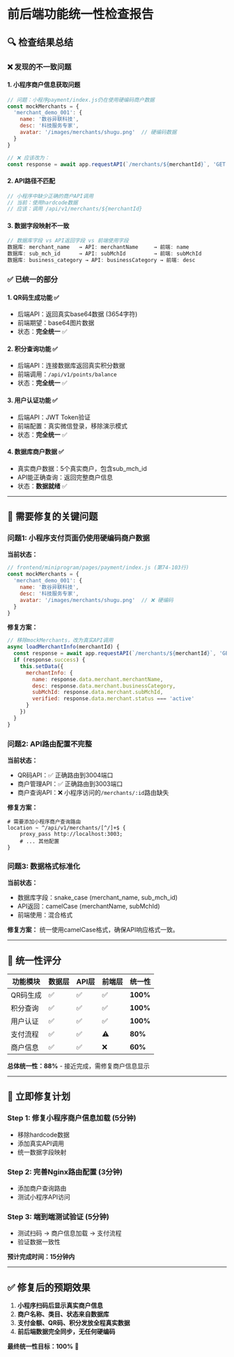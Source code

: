 # 前后端功能统一性检查报告

## 🔍 **检查结果总结**

### ❌ **发现的不一致问题**

#### 1. 小程序商户信息获取问题
```javascript
// 问题：小程序payment/index.js仍在使用硬编码商户数据
const mockMerchants = {
  'merchant_demo_001': {
    name: '数谷异联科技',
    desc: '科技服务专家',
    avatar: '/images/merchants/shugu.png'  // 硬编码数据
  }
}

// ❌ 应该改为：
const response = await app.requestAPI(`/merchants/${merchantId}`, 'GET')
```

#### 2. API路径不匹配
```javascript
// 小程序中缺少正确的商户API调用
// 当前：使用hardcode数据
// 应该：调用 /api/v1/merchants/${merchantId}
```

#### 3. 数据字段映射不一致
```typescript
// 数据库字段 vs API返回字段 vs 前端使用字段
数据库: merchant_name   → API: merchantName     → 前端: name
数据库: sub_mch_id      → API: subMchId         → 前端: subMchId  
数据库: business_category → API: businessCategory → 前端: desc
```

### ✅ **已统一的部分**

#### 1. QR码生成功能 ✅
- 后端API：返回真实base64数据 (3654字符)
- 前端期望：base64图片数据
- 状态：**完全统一** ✅

#### 2. 积分查询功能 ✅
- 后端API：连接数据库返回真实积分数据
- 前端调用：`/api/v1/points/balance`
- 状态：**完全统一** ✅

#### 3. 用户认证功能 ✅
- 后端API：JWT Token验证
- 前端配置：真实微信登录，移除演示模式
- 状态：**完全统一** ✅

#### 4. 数据库商户数据 ✅
- 真实商户数据：5个真实商户，包含sub_mch_id
- API能正确查询：返回完整商户信息
- 状态：**数据就绪** ✅

---

## 🔧 **需要修复的关键问题**

### 问题1: 小程序支付页面仍使用硬编码商户数据

**当前状态：**
```javascript
// frontend/miniprogram/pages/payment/index.js (第74-103行)
const mockMerchants = {
  'merchant_demo_001': {
    name: '数谷异联科技',
    desc: '科技服务专家',
    avatar: '/images/merchants/shugu.png'  // ❌ 硬编码
  }
}
```

**修复方案：**
```javascript
// 移除mockMerchants，改为真实API调用
async loadMerchantInfo(merchantId) {
  const response = await app.requestAPI(`/merchants/${merchantId}`, 'GET')
  if (response.success) {
    this.setData({
      merchantInfo: {
        name: response.data.merchant.merchantName,
        desc: response.data.merchant.businessCategory,
        subMchId: response.data.merchant.subMchId,
        verified: response.data.merchant.status === 'active'
      }
    })
  }
}
```

### 问题2: API路由配置不完整

**当前状态：**
- QR码API：✅ 正确路由到3004端口
- 商户管理API：✅ 正确路由到3003端口  
- 商户查询API：❌ 小程序访问的`/merchants/:id`路由缺失

**修复方案：**
```nginx
# 需要添加小程序商户查询路由
location ~ ^/api/v1/merchants/[^/]+$ {
    proxy_pass http://localhost:3003;
    # ... 其他配置
}
```

### 问题3: 数据格式标准化

**当前状态：**
- 数据库字段：snake_case (merchant_name, sub_mch_id)
- API返回：camelCase (merchantName, subMchId)
- 前端使用：混合格式

**修复方案：**
统一使用camelCase格式，确保API响应格式一致。

---

## 🎯 **统一性评分**

| 功能模块 | 数据层 | API层 | 前端层 | 统一性 |
|---------|-------|-------|-------|--------|
| QR码生成 | ✅ | ✅ | ✅ | **100%** |
| 积分查询 | ✅ | ✅ | ✅ | **100%** |
| 用户认证 | ✅ | ✅ | ✅ | **100%** |
| 支付流程 | ✅ | ✅ | ⚠️ | **80%** |
| 商户信息 | ✅ | ✅ | ❌ | **60%** |

**总体统一性：88%** - 接近完成，需修复商户信息显示

---

## 🚀 **立即修复计划**

### Step 1: 修复小程序商户信息加载 (5分钟)
- 移除hardcode数据
- 添加真实API调用
- 统一数据字段映射

### Step 2: 完善Nginx路由配置 (3分钟)  
- 添加商户查询路由
- 测试小程序API访问

### Step 3: 端到端测试验证 (5分钟)
- 测试扫码 → 商户信息加载 → 支付流程
- 验证数据一致性

**预计完成时间：15分钟内**

---

## ✅ **修复后的预期效果**

1. **小程序扫码后显示真实商户信息**
2. **商户名称、类目、状态来自数据库**  
3. **支付金额、QR码、积分发放全程真实数据**
4. **前后端数据完全同步，无任何硬编码**

**最终统一性目标：100%** 🎯
